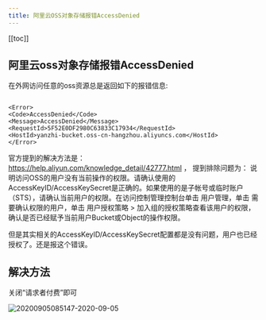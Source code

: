 ```yaml
---
title: 阿里云OSS对象存储报错AccessDenied
---
```


<ClientOnly>
  <in-article-adsense
    ins-style="display:block; text-align:center;"
    data-ad-slot="7727965566"
  />
</ClientOnly>

[[toc]]

## 阿里云oss对象存储报错AccessDenied



在外网访问任意的oss资源总是返回如下的报错信息: 
```

<Error>
<Code>AccessDenied</Code>
<Message>AccessDenied</Message>
<RequestId>5F52E0DF2980C63833C17934</RequestId>
<HostId>yanzhi-bucket.oss-cn-hangzhou.aliyuncs.com</HostId>
</Error>

```

官方提到的解决方法是： https://help.aliyun.com/knowledge_detail/42777.html ， 提到排除问题为：
说明访问OSS的用户没有当前操作的权限。请确认使用的AccessKeyID/AccessKeySecret是正确的。如果使用的是子帐号或临时账户（STS），请确认当前用户的权限。在访问控制管理控制台单击 用户管理，单击 需要确认权限的用户，单击 用户授权策略 > 加入组的授权策略查看该用户的权限，确认是否已经赋予当前用户Bucket或Object的操作权限。

但是其实相关的AccessKeyID/AccessKeySecret配置都是没有问题，用户也已经授权了。还是报这个错误。


## 解决方法

关闭“请求者付费”即可

![20200905085147-2020-09-05](https://raw.githubusercontent.com/alterhu2020/StorageHub/master/img/20200905085147-2020-09-05.png)